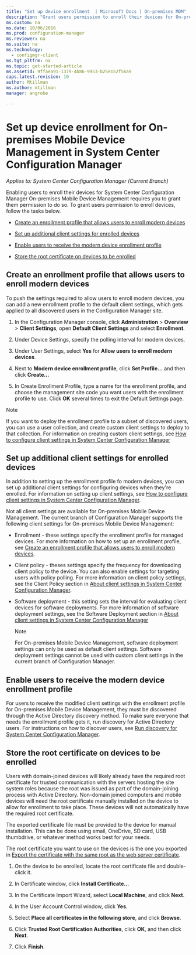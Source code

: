 ```yaml
---
title: "Set up device enrollment  | Microsoft Docs | On-premises MDM"
description: "Grant users permission to enroll their devices for On-premises Mobile Device Management in System Center Configuration Manager."
ms.custom: na
ms.date: 10/06/2016
ms.prod: configuration-manager
ms.reviewer: na
ms.suite: na
ms.technology:
  - configmgr-client
ms.tgt_pltfrm: na
ms.topic: get-started-article
ms.assetid: 9ffaea91-1379-4b86-9953-b25e152f56a9
caps.latest.revision: 10
author: Mtillmanms.author: mtillmanmanager: angrobe

---
```

# Set up device enrollment for On-premises Mobile Device Management in System Center Configuration Manager*Applies to: System Center Configuration Manager (Current Branch)*
Enabling users to enroll their devices for System Center Configuration Manager On\-premises Mobile Device Management requires you to grant them permission to do so. To grant users permission to enroll devices, follow the tasks below.

-   [Create an enrollment profile that allows users to enroll modern devices](#bkmk_createProf)  

-   [Set up additional client settings for enrolled devices](#bkmk_addClient)  

-   [Enable users to receive the modern device enrollment profile](#bkmk_enableUsers)  

-   [Store the root certificate on devices to be enrolled](#bkmk_storeCert)  

##  <a name="bkmk_createProf"></a> Create an enrollment profile that allows users to enroll modern devices  
 To push the settings required to allow users to enroll modern devices, you can add a new enrollment profile to the default client settings, which gets applied to all discovered users in the Configuration Manager site.  

1.  In the Configuration Manager console, click **Administration** > **Overview** > **Client Settings**, open **Default Client Settings** and select **Enrollment**.  

2.  Under Device Settings, specify the polling interval for modern devices.  

3.  Under User Settings, select **Yes** for **Allow users to enroll modern devices**.  

4.  Next to **Modern device enrollment profile**, click **Set Profile...** and then click **Create...**  

5.  In Create Enrollment Profile, type a name for the enrollment profile, and choose the management site code you want users with the enrollment profile to use. Click **OK** several times to exit the Default Settings page.  

> [!NOTE]  
>  If you want to deploy the enrollment profile to a subset of discovered users, you can use a user collection, and create custom client settings to deploy to that collection. For information on creating custom client settings, see [How to configure client settings in System Center Configuration Manager](../../core/clients/deploy/configure-client-settings.md)  

##  <a name="bkmk_addClient"></a> Set up additional client settings for enrolled devices  
 In addition to setting up the enrollment profile fo modern devices, you can set up additional client settings for configuring devices when they're enrolled.  For  information on setting up client settings, see [How to configure client settings in System Center Configuration Manager](../../core/clients/deploy/configure-client-settings.md).  

 Not all client settings are available for On\-premises Mobile Device Management. The current branch of Configuration Manager supports the following client settings for On\-premises Mobile Device Management:  

-   Enrollment - these settings specify  the enrollment profile for managed devices. For more information on how to set up an enrollment profile, see [Create an enrollment profile that allows users to enroll modern devices](#bkmk_createProf).  

-   Client policy - theses settings specify the frequency for downloading client policy to the device. You can also enable settings for  targeting users with policy polling. For more information on client policy settings, see the Client Policy section in [About client settings in System Center Configuration Manager](../../core/clients/deploy/about-client-settings.md).  

-   Software deployment - this setting sets the interval for evaluating client devices for software deployments. For more information of software deployment settings, see the Software Deployment section in [About client settings in System Center Configuration Manager](../../core/clients/deploy/about-client-settings.md)  

    > [!NOTE]  
    >  For On\-premises Mobile Device Management, software deployment settings can only be used as default client settings. Software deployment settings cannot be used with custom client settings in the current branch of Configuration Manager.  

##  <a name="bkmk_enableUsers"></a> Enable users to receive the modern device enrollment profile  
 For users to receive the modified client settings with the enrollment profile for On\-premises Mobile Device Management, they must be discovered     through the Active Directory discovery method. To make sure everyone that needs the enrollment profile gets it, run discovery for Active Directory users. For instructions on how to discover users, see [Run discovery for System Center Configuration Manager](../../core/servers/deploy/configure/run-discovery.md).  

##  <a name="bkmk_storeCert"></a> Store the root certificate on devices to be enrolled  
 Users with domain-joined devices will likely already have the required root certificate for trusted communication with the servers hosting the site system roles because the root was issued as part of the domain-joining process with Active Directory. Non-domain joined computers and mobile devices will need the root certificate manually installed on the device to allow for enrollment to take place. These devices will not automatically have the required root certificate.  

 The exported certificate file must be provided to the device for manual installation. This can be done using email, OneDrive, SD card, USB thumbdrive, or whatever method works best for your needs.  

 The root certificate you want to use on the devices is the one you exported in [Export the certificate with the same root as the web server certificate](../../mdm/get-started/set-up-certificates-on-premises-mdm.md#bkmk_exportCert).  

1.  On the device to be enrolled, locate the root certificate file and double-click it.  

2.  In Certificate window, click **Install Certificate...**  

3.  In the Certificate Import Wizard, select **Local Machine**, and click **Next**.  

4.  In the User Account Control window, click **Yes**.  

5.  Select **Place all certificates in the following store**, and click **Browse**.  

6.  Click **Trusted Root Certification Authorities**, click **OK**, and then click **Next**.  

7.  Click **Finish**.  
